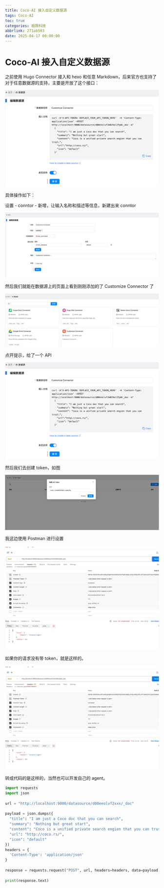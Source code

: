 ```yaml
---
title: Coco-AI 接入自定义数据源
tags: Coco-AI
toc: true
categories: 极限科技
abbrlink: 271ab503
date: 2025-04-17 00:00:00
---
```


# Coco-AI 接入自定义数据源

之前使用 Hugo Connector 接入和 hexo 和任意 Markdown，后来官方也支持了对于任意数据源的支持，主要是开放了这个接口：

![image-20250417194847718](https://raw.githubusercontent.com/cloudsmithy/picgo-imh/master/image-20250417194847718.png)

具体操作如下：

<!-- more -->

设置 - conntor - 新增，让输入名称和描述等信息，新建出来 conntor

![image-20250417194910829](https://raw.githubusercontent.com/cloudsmithy/picgo-imh/master/image-20250417194910829.png)

然后我们就能在数据源上的页面上看到刚刚添加的了 Customize Connector 了

![image-20250417195015291](https://raw.githubusercontent.com/cloudsmithy/picgo-imh/master/image-20250417195015291.png)

点开提示，给了一个 API

![image-20250417194847718](https://raw.githubusercontent.com/cloudsmithy/picgo-imh/master/image-20250417194847718.png)

然后我们去创建 token，如图

![image-20250417195602722](https://raw.githubusercontent.com/cloudsmithy/picgo-imh/master/image-20250417195602722.png)

我这边使用 Postman 进行设置

![](https://raw.githubusercontent.com/cloudsmithy/picgo-imh/master/image-20250417195729078.png)

如果你的请求没有带 token，就是这样的。

![image-20250417195729078](https://raw.githubusercontent.com/cloudsmithy/picgo-imh/master/image-20250417195729078.png)

转成代码的是这样的，当然也可以开发自己的 agent。

```python
import requests
import json

url = "http://localhost:9000/datasource/d00eeolvf2xxx/_doc"

payload = json.dumps({
  "title": "I am just a Coco doc that you can search",
  "summary": "Nothing but great start",
  "content": "Coco is a unified private search engien that you can trust.",
  "url": "http://coco.rs/",
  "icon": "default"
})
headers = {
  'Content-Type': 'application/json'
}

response = requests.request("POST", url, headers=headers, data=payload)

print(response.text)

```

